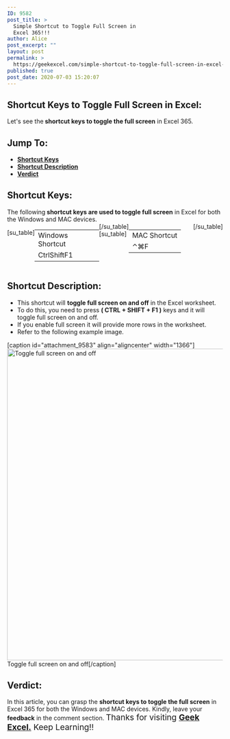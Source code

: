 ```yaml
---
ID: 9582
post_title: >
  Simple Shortcut to Toggle Full Screen in
  Excel 365!!!
author: Alice
post_excerpt: ""
layout: post
permalink: >
  https://geekexcel.com/simple-shortcut-to-toggle-full-screen-in-excel-365/
published: true
post_date: 2020-07-03 15:20:07
---
```

<h2>Shortcut Keys to Toggle Full Screen in Excel:</h2>
Let's see the<strong> shortcut keys to toggle the full screen</strong> in Excel 365.
<h2>Jump To:</h2>
<ul>
 	<li><strong><a href="#1">Shortcut Keys</a></strong></li>
 	<li><strong><a href="#2">Shortcut Description</a></strong></li>
 	<li><strong><a href="#3">Verdict</a></strong></li>
</ul>
<h2 id="1">Shortcut Keys:</h2>
The following<strong> shortcut keys are used to toggle full screen</strong> in Excel for both the Windows and MAC devices.
<div style="display: flex;">

[su_table]
<table>
<tbody>
<tr>
<td>Windows Shortcut</td>
</tr>
<tr>
<td style="display: flex;"><span class="key-flex"><span class="win-key" style="width: 120px;"><span class="custom-span-key">Ctrl</span></span></span><span class="key-flex"><span class="win-key" style="width: 120px;"><span class="custom-span-key">Shift</span></span></span><span class="key-flex"><span class="win-key"><span class="custom-span-key">F1</span></span></span></td>
</tr>
</tbody>
</table>
[/su_table]
[su_table]
<table style="float: right;">
<tbody>
<tr>
<td>MAC Shortcut</td>
</tr>
<tr>
<td style="display: flex;"><span class="key-flex"><span class="mac-key"><span class="custom-span-key">⌃</span></span></span><span class="key-flex"><span class="mac-key"><span class="custom-span-key">⌘</span></span></span><span class="key-flex"><span class="mac-key"><span class="custom-span-key">F</span></span></span></td>
</tr>
</tbody>
</table>
[/su_table]

</div>
<h2 id="2">Shortcut Description:</h2>
<ul>
 	<li>This shortcut will <strong>toggle full screen on and off</strong> in the Excel worksheet.</li>
 	<li>To do this, you need to press <strong>( CTRL + SHIFT + F1 )</strong> keys and it will toggle full screen on and off.</li>
 	<li>If you enable full screen it will provide more rows in the worksheet.</li>
 	<li>Refer to the following example image.</li>
</ul>
[caption id="attachment_9583" align="aligncenter" width="1366"]<img class="size-full wp-image-9583" src="https://geekexcel.com/wp-content/uploads/2020/07/ezgif.com-optimize-2020-07-03T150524.306.gif" alt="Toggle full screen on and off" width="1366" height="728" /> Toggle full screen on and off[/caption]
<h2 id="3">Verdict:</h2>
In this article, you can grasp the <strong>shortcut keys to toggle the full screen</strong> in Excel 365 for both the Windows and MAC devices. Kindly, leave your <strong>feedback</strong> in the comment section. <span style="font-size: 19px;">Thanks for visiting <strong><a href="https://geekexcel.com/">Geek Excel.</a></strong> Keep Learning!!</span>